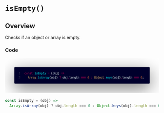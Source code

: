 # `isEmpty()`

## Overview

Checks if an object or array is empty.

### Code

![A screenshot of the titular code snippet](../snapshots/isEmpty.png)

```js
const isEmpty = (obj) =>
  Array.isArray(obj) ? obj.length === 0 : Object.keys(obj).length === 0;
```
